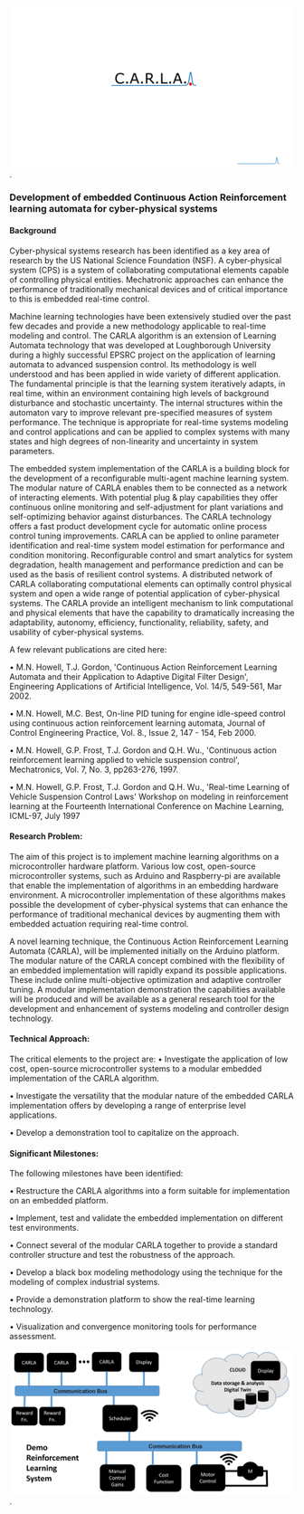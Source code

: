 
![CARLA Logo](/CARLA.jpg "Text to show on mouseover").


### Development of embedded Continuous Action Reinforcement learning automata for cyber-physical systems

#### Background

Cyber-physical systems research has been identified as a key area of research by the US National Science Foundation (NSF). A cyber-physical system (CPS) is a system of collaborating computational elements capable of controlling physical entities. Mechatronic approaches can enhance the performance of traditionally mechanical devices and of critical importance to this is embedded real-time control.

Machine learning technologies have been extensively studied over the past few decades and provide a new methodology applicable to real-time modeling and control. The CARLA algorithm is an extension of Learning Automata technology that was developed at Loughborough University during a highly successful EPSRC project on the application of learning automata to advanced suspension control. Its methodology is well understood and has been applied in wide variety of different application. The fundamental principle is that the learning system iteratively adapts, in real time, within an environment containing high levels of background disturbance and stochastic uncertainty. The internal structures within the automaton vary to improve relevant pre-specified measures of system performance. The technique is appropriate for real-time systems modeling and control applications and can be applied to complex systems with many states and high degrees of non-linearity and uncertainty in system parameters.   

The embedded system implementation of the CARLA is a building block for the development of a reconfigurable multi-agent machine learning system. The modular nature of CARLA enables them to be connected as a network of interacting elements. With potential plug & play capabilities they offer continuous online monitoring and self-adjustment for plant variations and self-optimizing behavior against disturbances. The CARLA technology offers a fast product development cycle for automatic online process control tuning improvements. CARLA can be applied to online parameter identification and real-time system model estimation for performance and condition monitoring. Reconfigurable control and smart analytics for system degradation, health management and performance prediction and can be used as the basis of resilient control systems. A distributed network of CARLA collaborating computational elements can optimally control physical system and open a wide range of potential application of cyber-physical systems. The CARLA provide an intelligent mechanism to link computational and physical elements that have the capability to dramatically increasing the adaptability, autonomy, efficiency, functionality, reliability, safety, and usability of cyber-physical systems.

A few relevant publications are cited here:

•	M.N. Howell, T.J. Gordon, 'Continuous Action Reinforcement Learning Automata and their Application to Adaptive Digital Filter Design', Engineering Applications of Artificial Intelligence, Vol. 14/5, 549-561, Mar 2002.

•	M.N. Howell, M.C. Best, On-line PID tuning for engine idle-speed control using continuous action reinforcement learning automata, Journal of Control Engineering Practice, Vol. 8., Issue 2, 147 - 154, Feb 2000.

•	M.N. Howell, G.P. Frost, T.J. Gordon and Q.H. Wu., 'Continuous action reinforcement learning applied to vehicle suspension control', Mechatronics, Vol. 7, No. 3, pp263-276, 1997.

•	M.N. Howell, G.P. Frost, T.J. Gordon and Q.H. Wu., 'Real-time Learning of Vehicle Suspension Control Laws' Workshop on modeling in reinforcement learning at the Fourteenth International Conference on Machine Learning, ICML-97, July 1997

#### Research Problem:

The aim of this project is to implement machine learning algorithms on a microcontroller hardware platform. Various low cost, open-source microcontroller systems, such as Arduino and Raspberry-pi are available that enable the implementation of algorithms in an embedding hardware environment. A microcontroller implementation of these algorithms makes possible the development of cyber-physical systems that can enhance the performance of traditional mechanical devices by augmenting them with embedded actuation requiring real-time control. 

A novel learning technique, the Continuous Action Reinforcement Learning Automata (CARLA), will be implemented initially on the Arduino platform. The modular nature of the CARLA concept combined with the flexibility of an embedded implementation will rapidly expand its possible applications. These include online multi-objective optimization and adaptive controller tuning. A modular implementation demonstration the capabilities available will be produced and will be available as a general research tool for the development and enhancement of systems modeling and controller design technology.

#### Technical Approach:

The critical elements to the project are:
•	Investigate the application of low cost, open-source microcontroller systems to a modular embedded implementation of the CARLA algorithm. 

•	Investigate the versatility that the modular nature of the embedded CARLA implementation offers by developing a range of enterprise level applications.

•	Develop a demonstration tool to capitalize on the approach.

#### Significant Milestones:

The following milestones have been identified:

•	Restructure the CARLA algorithms into a form suitable for implementation on an embedded platform.

•	Implement, test and validate the embedded implementation on different test environments.

•	Connect several of the modular CARLA together to provide a standard controller structure and test the robustness of the approach.

•	Develop a black box modeling methodology using the technique for the modeling of complex industrial systems.

•	Provide a demonstration platform to show the real-time learning technology.

•	Visualization and convergence monitoring tools for performance assessment.

![Embedded Architecture](/Embedded_CARLA.png "Embedded CARLA Architecture").
